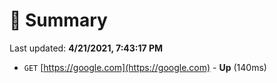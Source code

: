 # 📖 Summary
Last updated: **4/21/2021, 7:43:17 PM**

- `GET` [https://google.com](https://google.com) - **Up** (140ms)
